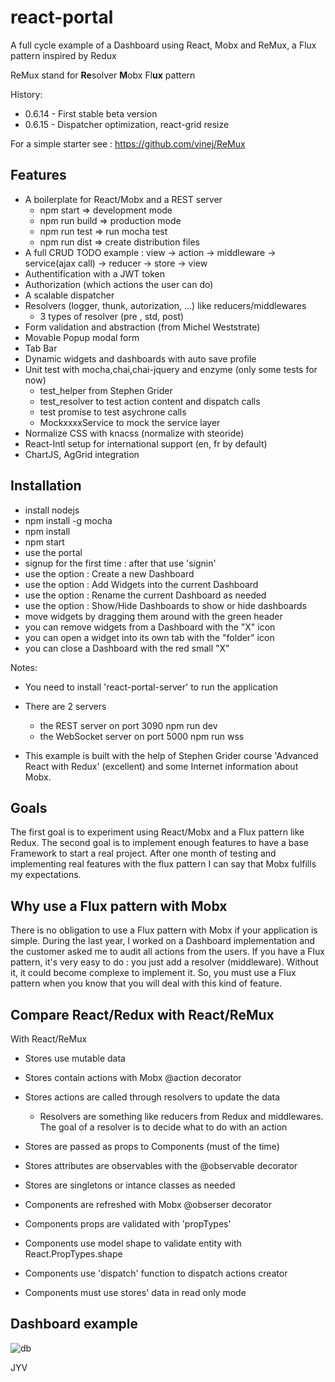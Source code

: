 # react-portal

A full cycle example of a Dashboard using React, Mobx and ReMux, a Flux pattern inspired by Redux

ReMux stand for **Re**solver **M**obx Fl**ux** pattern

History: 

* 0.6.14 - First stable beta version
* 0.6.15 - Dispatcher optimization, react-grid resize

For a simple starter see : https://github.com/vinej/ReMux

## Features

* A boilerplate for React/Mobx and a REST server
  * npm start       => development mode
  * npm run build   => production mode
  * npm run test    => run mocha test
  * npm run dist    => create distribution files
* A full CRUD TODO example : view -> action -> middleware -> service(ajax call) ->  reducer -> store -> view
* Authentification with a JWT token
* Authorization (which actions the user can do)
* A scalable dispatcher 
* Resolvers (logger, thunk, autorization, ...) like reducers/middlewares
  * 3 types of resolver (pre , std, post)
* Form validation and abstraction (from Michel Weststrate)
* Movable Popup modal form 
* Tab Bar 
* Dynamic widgets and dashboards with auto save profile
* Unit test with mocha,chai,chai-jquery and enzyme  (only some tests for now)
  * test_helper from Stephen Grider
  * test_resolver to test action content and dispatch calls
  * test promise to test asychrone calls
  * MockxxxxService to mock the service layer
* Normalize CSS with knacss (normalize with steoride)
* React-Intl setup for international support (en, fr by default)
* ChartJS, AgGrid integration

## Installation
* install nodejs
* npm install -g mocha
* npm install
* npm start
* use the portal
 * signup for the first time : after that use 'signin'
 * use the option : Create a new Dashboard
 * use the option : Add Widgets into the current Dashboard
 * use the option : Rename the current Dashboard as needed
 * use the option : Show/Hide Dashboards to show or hide dashboards
 * move widgets by dragging them around with the green header
 * you can remove widgets from a Dashboard with the "X" icon
 * you can open a widget into its own tab with the "folder" icon
 * you can close a Dashboard with the red small "X"

Notes: 
* You need to install 'react-portal-server' to run the application

* There are 2 servers 
  * the REST server on port 3090        npm run dev
  * the WebSocket server on port 5000   npm run wss

* This example is built with the help of Stephen Grider course 'Advanced React with Redux' (excellent) and some Internet information about Mobx.  

## Goals

The first goal is to experiment using React/Mobx and a Flux pattern like Redux. The second goal is to implement enough features to have a base Framework to start a real project. After one month of testing and implementing real features with the flux pattern I can say that Mobx fulfills my expectations. 

## Why use a Flux pattern with Mobx

There is no obligation to use a Flux pattern with Mobx if your application is simple. During the last year, I worked on a Dashboard implementation and the customer asked me to audit all actions from the users. If you have a Flux pattern, it's very easy to do : you just add a resolver (middleware). Without it, it could become complexe to implement it. So, you must use a Flux pattern when you know that you will deal with this kind of feature.

## Compare  React/Redux with React/ReMux

With React/ReMux

* Stores use mutable data
* Stores contain actions with Mobx @action decorator
* Stores actions are called through resolvers to update the data 
  * Resolvers are something like reducers from Redux and middlewares. The goal of a resolver is to decide what to do with an action
* Stores are passed as props to Components (must of the time)
* Stores attributes are observables with the @observable decorator
* Stores are singletons or intance classes as needed

* Components are refreshed with Mobx @obserser decorator
* Components props are validated with 'propTypes'
* Components use model shape to validate entity with React.PropTypes.shape
* Components use 'dispatch' function to dispatch actions creator
* Components must use stores' data in read only mode

## Dashboard example

![db](https://cloud.githubusercontent.com/assets/3254214/16365417/a86e9fe4-3bcd-11e6-8d1b-4084ef151d41.png)

JYV










